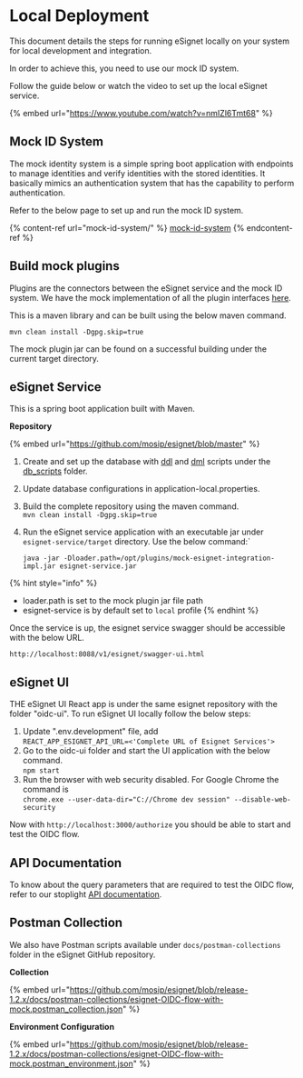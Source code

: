 # Local Deployment

This document details the steps for running eSignet locally on your system for local development and integration.

In order to achieve this, you need to use our mock ID system.

Follow the guide below or watch the video to set up the local eSignet service.

{% embed url="https://www.youtube.com/watch?v=nmIZl6Tmt68" %}

## Mock ID System

The mock identity system is a simple spring boot application with endpoints to manage identities and verify identities with the stored identities. It basically mimics an authentication system that has the capability to perform authentication.

Refer to the below page to set up and run the mock ID system.

{% content-ref url="mock-id-system/" %}
[mock-id-system](mock-id-system/)
{% endcontent-ref %}

## Build mock plugins

Plugins are the connectors between the eSignet service and the mock ID system. We have the mock implementation of all the plugin interfaces [here](https://github.com/mosip/esignet-mock-services/tree/master/mock-esignet-integration-impl).

This is a maven library and can be built using the below maven command.

`mvn clean install -Dgpg.skip=true`

The mock plugin jar can be found on a successful building under the current target directory.

## eSignet Service

This is a spring boot application built with Maven.

**Repository**

{% embed url="https://github.com/mosip/esignet/blob/master" %}

1. Create and set up the database with [ddl](https://github.com/mosip/esignet/tree/master/db\_scripts/mosip\_esignet/ddl) and [dml](https://github.com/mosip/esignet/tree/master/db\_scripts/mosip\_esignet/dml) scripts under the [db\_scripts](https://github.com/mosip/esignet/tree/master/db\_scripts) folder.
2. Update database configurations in application-local.properties.
3. Build the complete repository using the maven command.\
   `mvn clean install -Dgpg.skip=true`
4.  Run the eSignet service application with an executable jar under `esignet-service/target` directory. Use the below command:\`

    `java -jar -Dloader.path=/opt/plugins/mock-esignet-integration-impl.jar esignet-service.jar`

{% hint style="info" %}
* loader.path is set to the mock plugin jar file path
* esignet-service is by default set to `local` profile
{% endhint %}

Once the service is up, the esignet service swagger should be accessible with the below URL.

```
http://localhost:8088/v1/esignet/swagger-ui.html
```

## eSignet UI

THE eSignet UI React app is under the same esignet repository with the folder "oidc-ui". To run eSignet UI locally follow the below steps:

1. Update ".env.development" file, add\
   `REACT_APP_ESIGNET_API_URL=<'Complete URL of Esignet Services'>`
2. Go to the oidc-ui folder and start the UI application with the below command.\
   `npm start`
3. Run the browser with web security disabled. For Google Chrome the command is\
   `chrome.exe --user-data-dir="C://Chrome dev session" --disable-web-security`

Now with `http://localhost:3000/authorize` you should be able to start and test the OIDC flow.

## API Documentation

To know about the query parameters that are required to test the OIDC flow, refer to our stoplight [API documentation](https://mosip.stoplight.io/docs/identity-provider/jlmszj6dlxigw-e-signet).

## Postman Collection

We also have Postman scripts available under `docs/postman-collections` folder in the eSignet GitHub repository.

**Collection**

{% embed url="https://github.com/mosip/esignet/blob/release-1.2.x/docs/postman-collections/esignet-OIDC-flow-with-mock.postman_collection.json" %}

**Environment Configuration**

{% embed url="https://github.com/mosip/esignet/blob/release-1.2.x/docs/postman-collections/esignet-OIDC-flow-with-mock.postman_environment.json" %}

